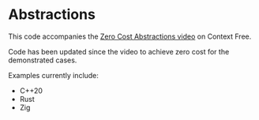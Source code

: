 # Abstractions

This code accompanies the [Zero Cost Abstractions video](https://youtu.be/43X9ia-qpds) on Context Free.

Code has been updated since the video to achieve zero cost for the demonstrated cases.

Examples currently include:
- C++20
- Rust
- Zig
